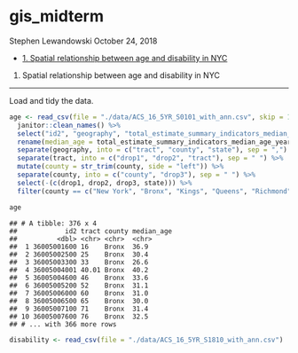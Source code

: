 gis\_midterm
================
Stephen Lewandowski
October 24, 2018

-   [1. Spatial relationship between age and disability in NYC](#spatial-relationship-between-age-and-disability-in-nyc)

1. Spatial relationship between age and disability in NYC
---------------------------------------------------------

Load and tidy the data.

``` r
age <- read_csv(file = "./data/ACS_16_5YR_S0101_with_ann.csv", skip = 1) %>% 
  janitor::clean_names() %>%
  select("id2", "geography", "total_estimate_summary_indicators_median_age_years") %>%
  rename(median_age = total_estimate_summary_indicators_median_age_years) %>% 
  separate(geography, into = c("tract", "county", "state"), sep = ",") %>%
  separate(tract, into = c("drop1", "drop2", "tract"), sep = " ") %>%
  mutate(county = str_trim(county, side = "left")) %>% 
  separate(county, into = c("county", "drop3"), sep = " ") %>%
  select(-(c(drop1, drop2, drop3, state))) %>%
  filter(county == c("New York", "Bronx", "Kings", "Queens", "Richmond")) 

age
```

    ## # A tibble: 376 x 4
    ##            id2 tract county median_age
    ##          <dbl> <chr> <chr>  <chr>     
    ##  1 36005001600 16    Bronx  36.9      
    ##  2 36005002500 25    Bronx  30.4      
    ##  3 36005003300 33    Bronx  26.6      
    ##  4 36005004001 40.01 Bronx  40.2      
    ##  5 36005004600 46    Bronx  33.6      
    ##  6 36005005200 52    Bronx  31.1      
    ##  7 36005006000 60    Bronx  31.0      
    ##  8 36005006500 65    Bronx  30.0      
    ##  9 36005007100 71    Bronx  31.4      
    ## 10 36005007600 76    Bronx  32.5      
    ## # ... with 366 more rows

``` r
disability <- read_csv(file = "./data/ACS_16_5YR_S1810_with_ann.csv")
```
